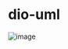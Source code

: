 # dio-uml
![image](https://github.com/user-attachments/assets/06c01223-24f7-4359-adaa-67c5d8c40993)
